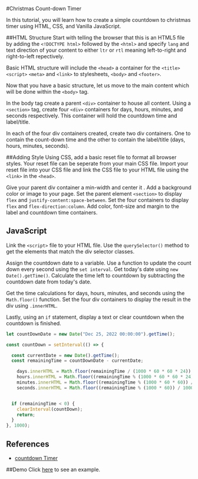 #Christmas Count-down Timer

In this tutorial, you will learn how to create a simple countdown to christmas timer using HTML, CSS, and Vanilla JavaScript.

##HTML Structure
Start with telling the browser that this is an HTML5 file by adding the ```<!DOCTYPE html>``` followed by the ```<html>``` and specify ```lang``` and text direction of your content to either ```ltr``` or ```rtl``` meaning left-to-right and right-to-left repectively.

Basic HTML structure will include the ```<head>``` a container for the ```<title>``` ```<script>``` ```<meta>``` and ```<link>``` to stylesheets, ```<body>``` and ```<footer>```.

Now that you have a basic structure, let us move to the main content which will be done within the ```<body>``` tag. 

In the body tag create a parent ```<div>``` container to house all content. Using a ```<section>``` tag, create four ```<div>``` containers for days, hours, minutes, and seconds respectively. This container will hold the countdown time and label/title.

In each of the four div containers created, create two div containers. One to contain the count-down time and the other to contain the label/title (days, hours, minutes, seconds).

##Adding Style 
Using CSS, add a basic reset file to format all browser styles. Your reset file can be seperate from your main CSS file. Import your reset file into your CSS file and link the CSS file to your HTML file using the ```<link>``` in the ```<head>```. 

Give your parent div container a min-width and center it . Add a background color or image to your page. Set the parent element ```<section>``` to display ```flex``` and ```justify-content:space-between```. Set the four containers to display ```flex``` and ```flex-direction:column```. Add color, font-size and margin to the label and countdown time containers.

## JavaScript
Link the ```<script>``` file to your HTML file. Use the ```querySelector()``` method to get the elements that match the div selector classes.

Assign the countdown date to a variable. Use a function to update the count down every second using the ```set interval```. Get today's date using ```new Date().getTime()```. Calculate the time left to countdown by subtracting the countdown date from today's date. 

Get the time calculations for days, hours, minutes, and seconds using the ```Math.floor()``` function. Set the four div containers to display the result in the div using ```.innerHTML```.

Lastly, using an ```if``` statement, display a text or clear countdown when the countdown is finished.


```javascript
let countDownDate = new Date("Dec 25, 2022 00:00:00").getTime();

const countDown = setInterval(() => {

  const currentDate = new Date().getTime();
  const remainingTime = countDownDate - currentDate;

    days.innerHTML = Math.floor(remainingTime / (1000 * 60 * 60 * 24));
    hours.innerHTML = Math.floor((remainingTime % (1000 * 60 * 60 * 24)) / (1000 * 60 * 60));
    minutes.innerHTML = Math.floor((remainingTime % (1000 * 60 * 60)) / (1000 * 60));
    seconds.innerHTML = Math.floor((remainingTime % (1000 * 60)) / 1000);


  if (remainingTime < 0) {
    clearInterval(countDown);
    return;
  }
}, 1000);
```

## References
- [countdown Timer](https://www.w3schools.com/howto/howto_js_countdown.asp)

##Demo
Click [here](https://thelma-dev.github.io/christmas-countdown/) to see an example.
